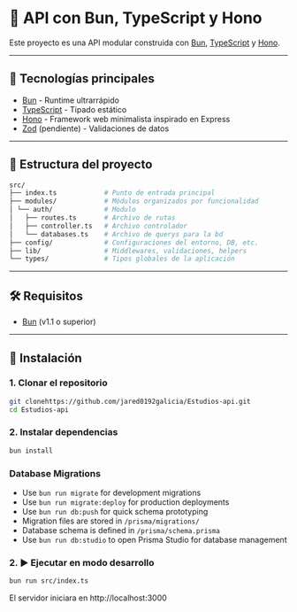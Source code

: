 # 🧩 API con Bun, TypeScript y Hono

Este proyecto es una API modular construida con [Bun](https://bun.sh/), [TypeScript](https://www.typescriptlang.org/) y [Hono](https://hono.dev/).

---

## 🚀 Tecnologías principales

- [Bun](https://bun.sh/) - Runtime ultrarrápido
- [TypeScript](https://www.typescriptlang.org/) - Tipado estático
- [Hono](https://hono.dev/) - Framework web minimalista inspirado en Express
- [Zod](https://zod.dev/) (pendiente) - Validaciones de datos

---

## 📁 Estructura del proyecto

```bash
src/
├── index.ts            # Punto de entrada principal
├── modules/            # Módulos organizados por funcionalidad
│ └── auth/             # Modulo
│   ├── routes.ts       # Archivo de rutas
│   ├── controller.ts   # Archivo controlador
│   └── databases.ts    # Archivo de querys para la bd
├── config/             # Configuraciones del entorno, DB, etc.
├── lib/                # Middlewares, validaciones, helpers
└── types/              # Tipos globales de la aplicación

```
---

## 🛠️ Requisitos

- [Bun](https://bun.sh/docs/installation) (v1.1 o superior)

---

## 🔧 Instalación

### 1. Clonar el repositorio

```bash
git clonehttps://github.com/jared0192galicia/Estudios-api.git
cd Estudios-api
```

### 2. Instalar dependencias

```bash
bun install
```


### Database Migrations
- Use `bun run migrate` for development migrations
- Use `bun run migrate:deploy` for production deployments
- Use `bun run db:push` for quick schema prototyping
- Migration files are stored in `/prisma/migrations/`
- Database schema is defined in `/prisma/schema.prisma`
- Use `bun run db:studio` to open Prisma Studio for database management


### 2. ▶️ Ejecutar en modo desarrollo

```bash
bun run src/index.ts
```

El servidor iniciara en http://localhost:3000
